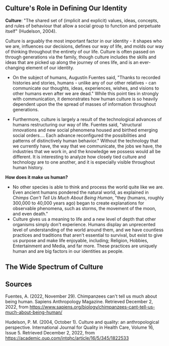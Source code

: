 ## Culture's Role in Defining Our Identity
**Culture**: "The shared set of (implicit and explicit) values, ideas, concepts, and rules of behaviour that allow a social group to function and perpetuate itself" (Hudelson, 2004).

Culture is arguably the most important factor in our identity - it shapes who we are, influences our decisions, defines our way of life, and molds
our way of thinking throughout the entirety of our life. Culture is often passed on through generations via the family, though culture includes the
skills and ideas that are picked up along the journey of ones life, and is an ever-changing element of our identity.

- On the subject of humans, Augustín Fuentes said, "Thanks to recorded histories and stories, humans - unlike any of our other relatives - can communicate our thoughts, ideas, experiences, wishes, and visions to other humans even after we are dead." While this point ties in strongly with communication, it demonstrates how human culture is so heavily dependent upon the the spread of masses of information throughout generations.

- Furthermore, culture is largely a result of the technological advances of humans restructuring our way of life. Fuentes said, "structural innovations and new social phenomena housed and birthed emerging social orders.... Each advance reconfigured the possibilities and patterns of distinctively human behavior." Without the technology that we currently have, the way that we communicate, the jobs we have, the industries that we work in, and the knowledge we possess would all be different. It is interesting to analyze how closely tied culture and technology are to one another, and it is especially visible throughout human history.

**How does it make us human?**
- No other species is able to think and process the world quite like we are. Even ancient humans pondered the natural world, as explained in *Chimps Can't Tell Us Much About Being Human*, "they (humans, roughly 300,000 to 40,000 years ago) began to create explanations for observable phenomena, such as storms, the movement of the moon, and even death."
- Culture gives us a meaning to life and a new level of depth that other organisms simply don't experience. Humans display an unprecented level of understanding of the world around them, and we have countless practices and traditions that aren't essential to survival, but exist to give us purpose and make life enjoyable, including; Religion, Hobbies, Entertainment and Media, and far more. These practices are uniquely human and are big factors in our identities as people.

## The Wide Spectrum of Culture


## Sources
Fuentes, A. (2022, November 29). Chimpanzees can't tell us much about being human. Sapiens Anthropology Magazine. Retrieved December 2, 2022, from https://www.sapiens.org/biology/chimpanzees-cant-tell-us-much-about-being-human/

Hudelson, P. M. (2004, October 1). Culture and quality: an anthropological perspective. International Journal for Quality in Health Care, Volume 16, Issue 5. Retrieved December 2, 2022, from https://academic.oup.com/intqhc/article/16/5/345/1822533
